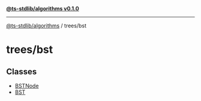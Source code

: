 [**@ts-stdlib/algorithms v0.1.0**](../../README.md)

***

[@ts-stdlib/algorithms](../../README.md) / trees/bst

# trees/bst

## Classes

- [BSTNode](classes/BSTNode.md)
- [BST](classes/BST.md)
